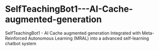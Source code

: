 # SelfTeachingBot1---AI-Cache-augmented-generation
SelfTeachingBot1 - AI Cache augmented generation Integrated with Meta-Reinforced Autonomous Learning (MRAL) into a advanced self-learning chatbot system
